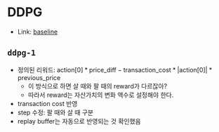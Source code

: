# DDPG

- Link: [baseline](https://stable-baselines3.readthedocs.io/en/master/modules/ddpg.html)

## `ddpg-1`
- 정의된 리워드: $`\text{action}[0] * \text{price\_diff} - \text{transaction\_cost} * |\text{action[0]}| * \text{previous\_price}`$
    - 이 방식으로 하면 살 때와 팔 때의 reward가 다르잖아?
    - 따라서 reward는 자산가치의 변화 액수로 설정해야 한다.
- transaction cost 반영
- step 수정: 팔 때와 살 때 구분
- replay buffer는 자동으로 반영되는 것 확인했음